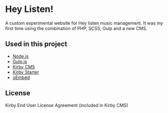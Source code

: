 # Hey Listen!

A custom experimental website for Hey listen music management. It was my first time using the combination of PHP, SCSS, Gulp and a _new_ CMS.

## Used in this project

- [Node.js](https://nodejs.org/en/)
- [Gulp.js](http://gulpjs.com/)
- [Kirby CMS](https://getkirby.com)
- [Kirby Starter](https://github.com/elmnt/kirby-starter)
- [oEmbed](https://github.com/distantnative/oembed)

## License

Kirby End User License Agreement (included in Kirby CMS)

